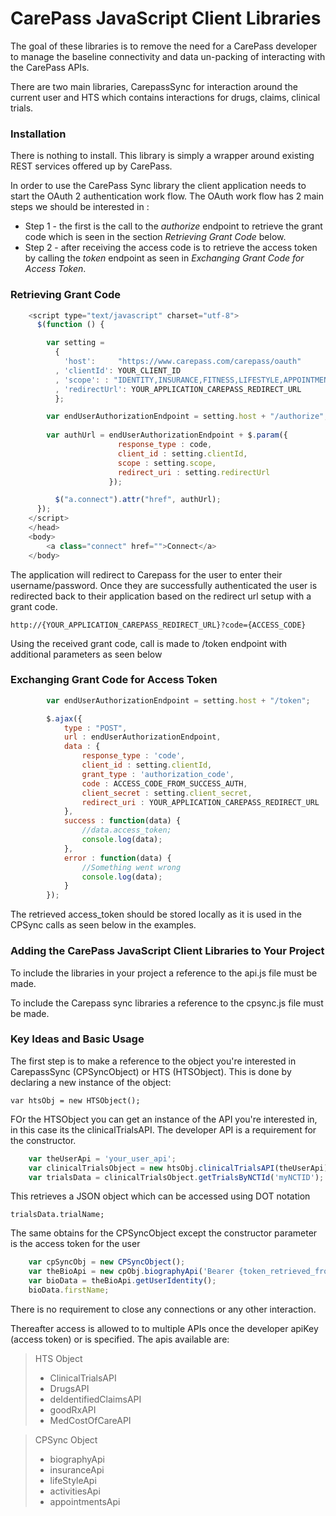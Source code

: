 CarePass JavaScript Client Libraries
====================================

The goal of these libraries is to remove the need for a CarePass developer to manage the baseline connectivity and data un-packing of interacting with the CarePass APIs.

There are two main libraries, CarepassSync for interaction around the current user and HTS which contains interactions for drugs, claims, clinical trials.

### Installation

There is nothing to install. This library is simply a wrapper around existing REST services offered up by CarePass.

In order to use the CarePass Sync library the client application needs to start the OAuth 2 authentication work flow. The OAuth work flow has 2 main steps
we should be interested in :
- Step 1 - the first is the call to the *authorize* endpoint to retrieve the grant code which is seen in the section *Retrieving Grant Code* below. 
- Step 2 - after receiving the access code is to retrieve the access token by calling the *token* endpoint as seen in *Exchanging Grant Code for Access Token*.

### Retrieving Grant Code

```javascript
    <script type="text/javascript" charset="utf-8">
      $(function () {

        var setting =
          {
            'host':     "https://www.carepass.com/carepass/oauth"
          , 'clientId': YOUR_CLIENT_ID
          , 'scope': : "IDENTITY,INSURANCE,FITNESS,LIFESTYLE,APPOINTMENT"
          , 'redirectUrl': YOUR_APPLICATION_CAREPASS_REDIRECT_URL
          };

        var endUserAuthorizationEndpoint = setting.host + "/authorize";
        
        var authUrl = endUserAuthorizationEndpoint + $.param({		
                      	response_type : code,
                      	client_id : setting.clientId, 
                      	scope : setting.scope,
                      	redirect_uri : setting.redirectUrl
                      });

          $("a.connect").attr("href", authUrl);
      });
    </script>
    </head>
    <body> 
    	<a class="connect" href="">Connect</a> 
  	</body>
```
  	
The application will redirect to Carepass for the user to enter their username/password. Once they are successfully 
authenticated the user is redirected back to their application based on the redirect url setup with a grant code.
  	  	  	
`http://{YOUR_APPLICATION_CAREPASS_REDIRECT_URL}?code={ACCESS_CODE}`
	
Using the received grant code, call is made to /token endpoint with additional parameters as seen below

### Exchanging Grant Code for Access Token

```javascript	
        var endUserAuthorizationEndpoint = setting.host + "/token";

        $.ajax({
			type : "POST",
			url : endUserAuthorizationEndpoint,
			data : {
				response_type : 'code',
				client_id : setting.clientId,
            	grant_type : 'authorization_code', 
            	code : ACCESS_CODE_FROM_SUCCESS_AUTH,
            	client_secret : setting.client_secret,
            	redirect_uri : YOUR_APPLICATION_CAREPASS_REDIRECT_URL
            },
			success : function(data) {
				//data.access_token;
				console.log(data);
			},
			error : function(data) {
				//Something went wrong
				console.log(data);
			}
		});  
```
	
The retrieved access_token should be stored locally as it is used in the CPSync calls as seen below in the examples.
	
### Adding the CarePass JavaScript Client Libraries to Your Project

To include the libraries in your project a reference to the api.js file must be made.

> <script type="text/javascript" src = "api.js"></script>

To include the Carepass sync libraries a reference to the cpsync.js file must be made.

> <script type="text/javascript" src = "cpsync.js"></script>

### Key Ideas and Basic Usage

The first step is to make a reference to the object you're interested in CarepassSync (CPSyncObject) or HTS (HTSObject). This is done by declaring a new instance of the object:
 
	var htsObj = new HTSObject();
	
FOr the HTSObject you can get an instance of the API you're interested in, in this case its the clinicalTrialsAPI. The developer API is a requirement for the constructor.

```javascript
	var theUserApi = 'your_user_api';
	var clinicalTrialsObject = new htsObj.clinicalTrialsAPI(theUserApi);
	var trialsData = clinicalTrialsObject.getTrialsByNCTId('myNCTID');
```
	
This retrieves a JSON object which can be accessed using DOT notation

	trialsData.trialName;
	
The same obtains for the CPSyncObject except the constructor parameter is the access token for the user

```javascript
	var cpSyncObj = new CPSyncObject();
	var theBioApi = new cpObj.biographyApi('Bearer {token_retrieved_from carepass}');
	var bioData = theBioApi.getUserIdentity();	
	bioData.firstName; 
```
	
There is no requirement to close any connections or any other interaction.

Thereafter access is allowed to to multiple APIs once the developer apiKey (access token) or is specified. The apis available are:

>HTS Object
>	* ClinicalTrialsAPI
>	* DrugsAPI
>	* deIdentifiedClaimsAPI
>	* goodRxAPI
>	* MedCostOfCareAPI

>CPSync Object
>	* biographyApi
>	* insuranceApi
>	* lifeStyleApi
>	* activitiesApi
>   * appointmentsApi
